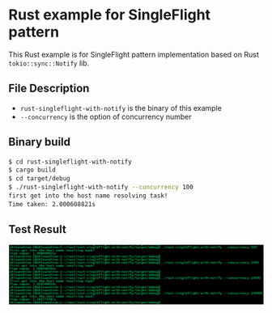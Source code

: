 # Rust example for SingleFlight pattern
This Rust example is for SingleFlight pattern implementation based on Rust `tokio::sync::Notify` lib.

## File Description

- `rust-singleflight-with-notify` is the binary of this example
- `--concurrency` is the option of concurrency number

## Binary build

```bash
$ cd rust-singleflight-with-notify
$ cargo build
$ cd target/debug
$ ./rust-singleflight-with-notify --concurrency 100
first get into the host name resolving task!
Time taken: 2.000608821s
```

## Test Result
![rust-singleflight-with-notify](./images/test-latency.png)